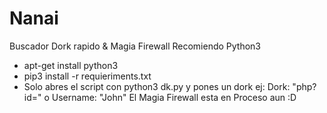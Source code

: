 # Nanai
Buscador Dork rapido &amp; Magia Firewall
Recomiendo Python3
- apt-get install python3
- pip3 install -r requieriments.txt
- Solo abres el script con python3 dk.py y pones un dork ej: Dork: "php?id=" o Username: "John"
El Magia Firewall esta en Proceso aun :D
